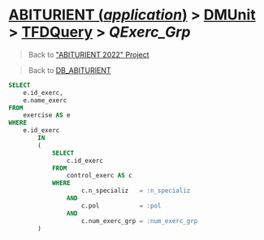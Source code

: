 # [ABITURIENT (*application*)](../../app_abiturient_2022.md) > [DMUnit](../DMUnit.md) > [TFDQuery](TDFQuery.md) > *QExerc_Grp*

> Back to ["ABITURIENT 2022" Project](/README.md)

> Back to [DB_ABITURIENT](../../../db/db_abiturient_2022.md)

```sql
SELECT
    e.id_exerc,
    e.name_exerc
FROM
    exercise AS e
WHERE
    e.id_exerc
        IN
        (
            SELECT
                c.id_exerc
            FROM
                control_exerc AS c
            WHERE
                    c.n_specializ   = :n_specializ
                AND
                    c.pol           = :pol
                AND
                    c.num_exerc_grp = :num_exerc_grp
        )
```